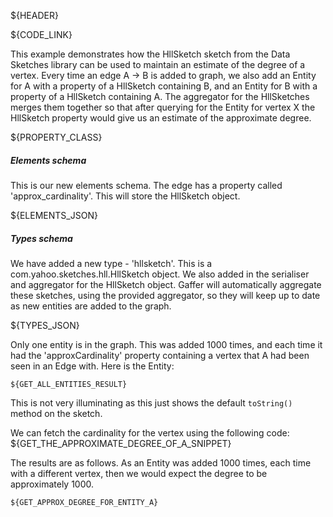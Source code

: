 ${HEADER}

${CODE_LINK}

This example demonstrates how the HllSketch sketch from the Data Sketches library can be used to maintain an estimate of the degree of a vertex. Every time an edge A -> B is added to graph, we also add an Entity for A with a property of a HllSketch containing B, and an Entity for B with a property of a HllSketch containing A. The aggregator for the HllSketches merges them together so that after querying for the Entity for vertex X the HllSketch property would give us an estimate of the approximate degree.

${PROPERTY_CLASS}

##### Elements schema
This is our new elements schema. The edge has a property called 'approx_cardinality'. This will store the HllSketch object.

${ELEMENTS_JSON}

##### Types schema
We have added a new type - 'hllsketch'. This is a com.yahoo.sketches.hll.HllSketch object.
We also added in the serialiser and aggregator for the HllSketch object. Gaffer will automatically aggregate these sketches, using the provided aggregator, so they will keep up to date as new entities are added to the graph.

${TYPES_JSON}

Only one entity is in the graph. This was added 1000 times, and each time it had the 'approxCardinality' property containing a vertex that A had been seen in an Edge with. Here is the Entity:

```
${GET_ALL_ENTITIES_RESULT}
```

This is not very illuminating as this just shows the default `toString()` method on the sketch.

We can fetch the cardinality for the vertex using the following code:
${GET_THE_APPROXIMATE_DEGREE_OF_A_SNIPPET}

The results are as follows. As an Entity was added 1000 times, each time with a different vertex, then we would expect the degree to be approximately 1000.

```
${GET_APPROX_DEGREE_FOR_ENTITY_A}
```